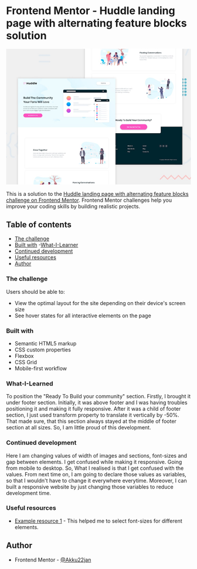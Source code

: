 # Frontend Mentor - Huddle landing page with alternating feature blocks solution
![Design preview for the Huddle landing page with alternating feature blocks coding challenge](./design/desktop-preview.jpg)

This is a solution to the [Huddle landing page with alternating feature blocks challenge on Frontend Mentor](https://www.frontendmentor.io/challenges/huddle-landing-page-with-alternating-feature-blocks-5ca5f5981e82137ec91a5100). Frontend Mentor challenges help you improve your coding skills by building realistic projects. 

## Table of contents


  - [The challenge](#the-challenge)
  - [Built with](#built-with)
  -[What-I-Learner](#what-I-Learned)
  - [Continued development](#continued-development)
  - [Useful resources](#useful-resources)
  - [Author](#author)


### The challenge

Users should be able to:

- View the optimal layout for the site depending on their device's screen size
- See hover states for all interactive elements on the page


### Built with

- Semantic HTML5 markup
- CSS custom properties
- Flexbox
- CSS Grid
- Mobile-first workflow

### What-I-Learned
To position the "Ready To  Build your community" section. Firstly, I brought it under footer section. Initially, it was above footer and I was having troubles positioning it and making it fully responsive.
After it was a child of footer section, I just used transform property to translate it vertically by -50%. That made sure, that this section always stayed at the middle of footer section at all sizes. So, I am little proud of this development.


### Continued development

Here I am changing values of width of images and sections, font-sizes and gap between elements. I get confused while making it responsive. Going from mobile to desktop. So, What I realised is that I get confused with the values. From next time on, I am going to declare those values as variables, so that I wouldn't have to change it everywhere everytime. Moreover, I can built a responsive website by just changing those variables to reduce development time.


### Useful resources

- [Example resource 1](https://type-scale.com/) - This helped me to select font-sizes for different elements.

## Author

- Frontend Mentor - [@Akku22jan](https://www.frontendmentor.io/profile/Akku22jan)

